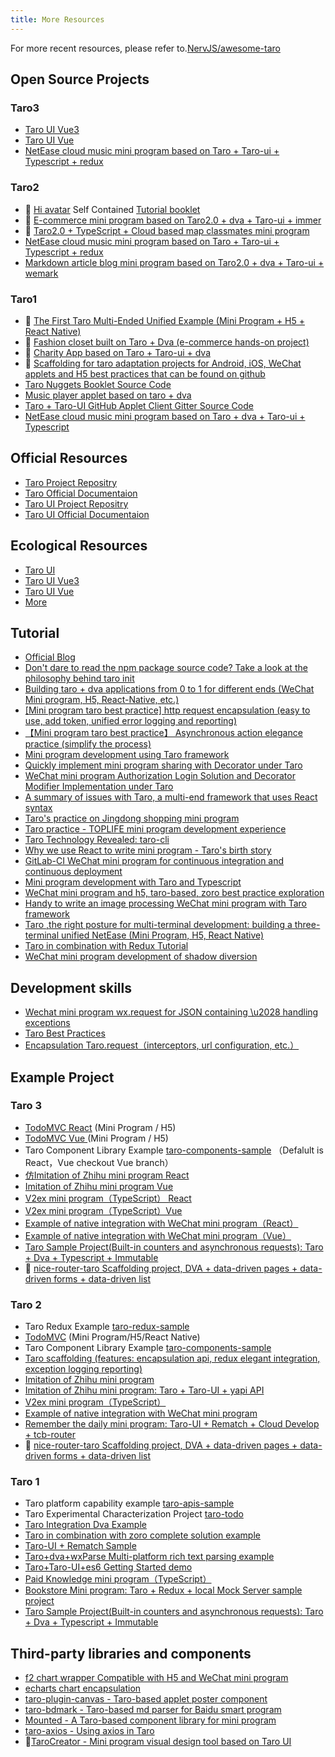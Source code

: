 ```yaml
---
title: More Resources
---
```


For more recent resources, please refer to.[NervJS/awesome-taro](https://github.com/NervJS/awesome-taro)

## Open Source Projects

### Taro3 

- [Taro UI Vue3](https://b2nil.github.io/taro-ui-vue3/)
- [Taro UI Vue](https://github.com/psaren/taro-ui-vue)
- [NetEase cloud music mini program based on Taro + Taro-ui + Typescript + redux](https://github.com/lsqy/taro-music/tree/feature_upgrade_taro3.0)


### Taro2

- 💯 [Hi avatar](https://github.com/hi-our/hi-face) Self Contained [Tutorial booklet](https://www.xiaoxili.com/hi-face)
- 💯 [E-commerce mini program based on Taro2.0 + dva + Taro-ui + immer](https://github.com/jiechud/taro-mall)
- 💯 [Taro2.0 + TypeScript + Cloud based map classmates mini program](https://github.com/Mayandev/classmate-map)
- [NetEase cloud music mini program based on Taro + Taro-ui + Typescript + redux](https://github.com/lsqy/taro-music)
- [Markdown article blog mini program based on Taro2.0 + dva + Taro-ui + wemark](https://github.com/hirCodd/JavaNorthMiniApp.git)


### Taro1 

- 💯 [The First Taro Multi-Ended Unified Example (Mini Program + H5 + React Native)](https://github.com/js-newbee/taro-yanxuan)
- 💯 [Fashion closet built on Taro + Dva (e-commerce hands-on project)](https://github.com/EasyTuan/taro-msparis)
- 💯 [Charity App based on Taro + Taro-ui + dva](https://github.com/hugetiny/quit-smoking)
- 💯 [Scaffolding for taro adaptation projects for Android, iOS, WeChat applets and H5 best practices that can be found on github](https://github.com/bozaigao/Taro-demo)
- [Taro Nuggets Booklet Source Code](https://github.com/o2team/taro-ebook-source)
- [Music player applet based on taro + dva](https://github.com/huangzhuangjia/taro-music)
- [Taro + Taro-UI GitHub Applet Client Gitter Source Code](https://github.com/huangjianke/Gitter)
- [NetEase cloud music mini program based on Taro + dva + Taro-ui + Typescript](https://github.com/abc-club/taro-music-ts)

## Official Resources

- [Taro Project Repositry](https://github.com/NervJS/taro)
- [Taro Official Documentaion](https://nervjs.github.io/taro)
- [Taro UI Project Repositry](https://github.com/NervJS/taro-ui)
- [Taro UI Official Documentaion](https://taro-ui.jd.com)

## Ecological Resources

- [Taro UI](https://taro-ui.jd.com)
- [Taro UI Vue3](https://b2nil.github.io/taro-ui-vue3/)
- [Taro UI Vue](https://github.com/psaren/taro-ui-vue)
- [More](https://nervjs.github.io/taro/docs/redux)

## Tutorial

- [Official Blog](https://nervjs.github.io/taro/blog)
- [Don't dare to read the npm package source code? Take a look at the philosophy behind taro init](https://juejin.im/post/5c21f4e5f265da61117a54a0)
- [Building taro + dva applications from 0 to 1 for different ends (WeChat Mini program, H5, React-Native, etc.)](https://juejin.im/post/5bb1766d5188255c3272cdd0)
- [[Mini program taro best practice] http request encapsulation (easy to use, add token, unified error logging and reporting)](https://segmentfault.com/a/1190000016533592)
- [【Mini program taro best practice】 Asynchronous action elegance practice (simplify the process)](https://segmentfault.com/a/1190000016534001)
- [Mini program development using Taro framework](https://juejin.im/post/5ba0a53af265da0ab5037234)
- [Quickly implement mini program sharing with Decorator under Taro](https://juejin.im/post/5b99da5d5188255c6f1e084e)
- [WeChat mini program Authorization Login Solution and Decorator Modifier Implementation under Taro](https://juejin.im/post/5b97a762e51d450e9649a8fd)
- [A summary of issues with Taro, a multi-end framework that uses React syntax](https://segmentfault.com/a/1190000016247153)
- [Taro's practice on Jingdong shopping  mini program](https://juejin.im/entry/5b987859e51d450ea2465ddd)
- [Taro practice - TOPLIFE mini program  development experience](https://juejin.im/post/5b3b786a6fb9a04f89780a9f)
- [Taro Technology Revealed: taro-cli](https://juejin.im/post/5b3ce041e51d45194832aaf6)
- [Why we use React to write mini program - Taro's birth story](https://juejin.im/post/5b30b476518825749e4a1d91)
- [GitLab-CI WeChat mini program for continuous integration and continuous deployment](https://zacksleo.github.io/2018/04/08/GitLab-CI%E5%BE%AE%E4%BF%A1%E5%B0%8F%E7%A8%8B%E5%BA%8F%E8%BF%9B%E8%A1%8C%E6%8C%81%E7%BB%AD%E9%9B%86%E6%88%90%E5%92%8C%E6%8C%81%E7%BB%AD%E9%83%A8%E7%BD%B2/)
- [Mini program development with Taro and Typescript](https://zacksleo.github.io/2018/06/16/%E4%BD%BF%E7%94%A8Taro%E5%92%8CTypescript%E8%BF%9B%E8%A1%8C%E5%B0%8F%E7%A8%8B%E5%BA%8F%E5%BC%80%E5%8F%91/)
- [WeChat mini program and h5, taro-based, zoro best practice exploration](https://www.jianshu.com/p/7c27dbbc080f)
- [Handy to write an image processing WeChat mini program with Taro framework](https://juejin.im/post/5c3c8c58f265da611a4813a9)
- [Taro ,the right posture for multi-terminal development: building a three-terminal unified NetEase (Mini Program, H5, React Native)](https://juejin.im/post/5c6a151f518825625e4ac830)
- [Taro in combination with Redux Tutorial](https://github.com/imageslr/taro-library#%E5%BC%95%E5%85%A5-redux)
- [WeChat mini program development of shadow diversion](https://juejin.im/post/5c788d28e51d4560a82be8d2)

## Development skills

- [Wechat mini program wx.request for JSON containing \u2028 handling exceptions](https://segmentfault.com/a/1190000015443614)
- [Taro Best Practices](https://github.com/js-newbee/taro-best-practices)
- [Encapsulation Taro.request（interceptors, url configuration, etc.）](https://github.com/TigerHee/taro-request)

## Example Project

### Taro 3

- [TodoMVC React](https://github.com/NervJS/TodoMVC/tree/react) (Mini Program / H5)
- [TodoMVC Vue ](https://github.com/NervJS/TodoMVC/tree/react) (Mini Program / H5)
- Taro Component Library Example [taro-components-sample](https://github.com/NervJS/taro-components-sample) （Defalult is React，Vue checkout Vue branch）
- [仿Imitation of Zhihu mini program React](https://github.com/NervJS/taro-zhihu-sample/tree/next)
- [Imitation of Zhihu mini program Vue](https://github.com/NervJS/taro-zhihu-sample/tree/vue)
- [V2ex mini program（TypeScript） React](https://github.com/NervJS/taro-v2ex/tree/next)
- [V2ex mini program（TypeScript）Vue](https://github.com/NervJS/taro-v2ex/tree/vue)
- [Example of native integration with WeChat mini program（React）](https://github.com/NervJS/taro-sample-weapp/tree/next)
- [Example of native integration with WeChat mini program（Vue）](https://github.com/NervJS/taro-sample-weapp/tree/vue)
- [Taro Sample Project(Built-in counters and asynchronous requests): Taro + Dva + Typescript + Immutable](https://github.com/didilinkin/tarojs-ts-cli)
- 💯 [nice-router-taro Scaffolding project, DVA + data-driven pages + data-driven forms + data-driven list](https://github.com/kala888/nice-router-taro)



### Taro 2

- Taro Redux Example [taro-redux-sample](https://github.com/NervJS/taro-redux-sample)
- [TodoMVC](https://github.com/NervJS/TodoMVC) (Mini Program/H5/React Native)
- Taro Component Library Example [taro-components-sample](https://github.com/NervJS/taro-components-sample/tree/master)
- [Taro scaffolding (features: encapsulation api, redux elegant integration, exception logging reporting)](https://github.com/wsdo/taro-kit.git)
- [Imitation of Zhihu mini program](https://github.com/NervJS/taro-zhihu-sample)
- [Imitation of Zhihu mini program: Taro + Taro-UI + yapi API](https://github.com/MoonCheung/zhihu-applet)
- [V2ex mini program（TypeScript）](https://github.com/NervJS/taro-v2ex)
- [Example of native integration with WeChat mini program](https://github.com/NervJS/taro-sample-weapp)
- [Remember the daily mini program: Taro-UI + Rematch + Cloud Develop + tcb-router](https://github.com/zhixiaoqiang/taroCloud)
- 💯 [nice-router-taro Scaffolding project, DVA + data-driven pages + data-driven forms + data-driven list](https://github.com/kala888/nice-router-taro/tree/taro2)

### Taro 1

- Taro platform capability example [taro-apis-sample](https://github.com/NervJS/taro-apis-sample)
- Taro Experimental Characterization Project [taro-todo](https://github.com/NervJS/taro-todo)
- [Taro Integration Dva Example](https://github.com/zuoge85/taro-dva)
- [Taro in combination with zoro complete solution example](https://github.com/FaureWu/ztaro)
- [Taro-UI + Rematch Sample](https://github.com/qwIvan/taro-demo-todolist)
- [Taro+dva+wxParse Multi-platform rich text parsing example](https://github.com/zcSkr/taro-dva-wxParse)
- [Taro+Taro-UI+es6  Getting Started demo](https://github.com/hyyqcweb/taro-gank)
- [Paid Knowledge mini program（TypeScript）](https://github.com/SmallRuralDog/yundocs)
- [Bookstore Mini program: Taro + Redux + local Mock Server sample project](https://github.com/imageslr/taro-library)
- [Taro Sample Project(Built-in counters and asynchronous requests): Taro + Dva + Typescript + Immutable](https://github.com/didilinkin/elf-taro-cli/tree/taro-1.2.8)

## Third-party libraries and components

- [f2 chart wrapper Compatible with H5 and WeChat mini program](https://github.com/xioxin/taro-f2)
- [echarts chart encapsulation ](https://github.com/WsmDyj/echarts-for-taro)
- [taro-plugin-canvas - Taro-based applet poster component](https://github.com/chuyun/taro-plugin-canvas)
- [taro-bdmark -  Taro-based md parser for Baidu smart program](https://github.com/guozimo/taro-bdMark)
- [Mounted - A Taro-based component library for mini program](https://github.com/fjc0k/mounted)
- [taro-axios - Using axios in Taro](https://github.com/fjc0k/taro-axios)
- 🔨[TaroCreator - Mini program visual design tool based on Taro UI](https://github.com/mpfast/TaroCreator)